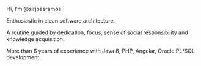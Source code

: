 Hi, I’m @sirjoasramos

Enthusiastic in clean software architecture.

A routine guided by dedication, focus, sense of social responsibility and knowledge acquisition.

More than 6 years of experience with Java 8, PHP, Angular, Oracle PL/SQL development.

<!---
sirjoasramos/sirjoasramos is a ✨ special ✨ repository because its `README.md` (this file) appears on your GitHub profile.
You can click the Preview link to take a look at your changes.
--->
